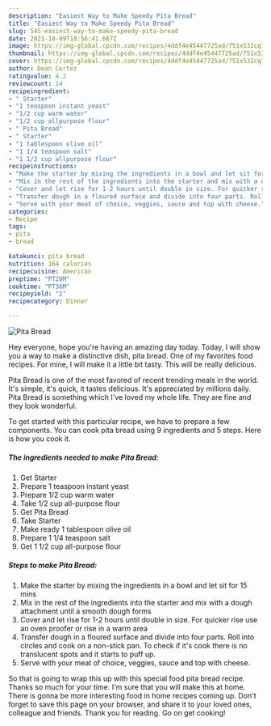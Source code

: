 ```yaml
---
description: "Easiest Way to Make Speedy Pita Bread"
title: "Easiest Way to Make Speedy Pita Bread"
slug: 545-easiest-way-to-make-speedy-pita-bread
date: 2021-10-09T18:56:41.667Z
image: https://img-global.cpcdn.com/recipes/4ddf4e45447725ad/751x532cq70/pita-bread-recipe-main-photo.jpg
thumbnail: https://img-global.cpcdn.com/recipes/4ddf4e45447725ad/751x532cq70/pita-bread-recipe-main-photo.jpg
cover: https://img-global.cpcdn.com/recipes/4ddf4e45447725ad/751x532cq70/pita-bread-recipe-main-photo.jpg
author: Dean Cortez
ratingvalue: 4.2
reviewcount: 14
recipeingredient:
- " Starter"
- "1 teaspoon instant yeast"
- "1/2 cup warm water"
- "1/2 cup allpurpose flour"
- " Pita Bread"
- " Starter"
- "1 tablespoon olive oil"
- "1 1/4 teaspoon salt"
- "1 1/2 cup allpurpose flour"
recipeinstructions:
- "Make the starter by mixing the ingredients in a bowl and let sit for 15 mins"
- "Mix in the rest of the ingredients into the starter and mix with a dough attachment until a smooth dough forms"
- "Cover and let rise for 1-2 hours until double in size. For quicker rise use an oven proofer or rise in a warm area"
- "Transfer dough in a floured surface and divide into four parts. Roll into circles and cook on a non-stick pan. To check if it&#39;s cook there is no translucent spots and it starts to puff up."
- "Serve with your meat of choice, veggies, sauce and top with cheese."
categories:
- Recipe
tags:
- pita
- bread

katakunci: pita bread 
nutrition: 164 calories
recipecuisine: American
preptime: "PT20M"
cooktime: "PT36M"
recipeyield: "2"
recipecategory: Dinner

---
```



![Pita Bread](https://img-global.cpcdn.com/recipes/4ddf4e45447725ad/751x532cq70/pita-bread-recipe-main-photo.jpg)

Hey everyone, hope you're having an amazing day today. Today, I will show you a way to make a distinctive dish, pita bread. One of my favorites food recipes. For mine, I will make it a little bit tasty. This will be really delicious.

Pita Bread is one of the most favored of recent trending meals in the world. It's simple, it's quick, it tastes delicious. It's appreciated by millions daily. Pita Bread is something which I've loved my whole life. They are fine and they look wonderful.




To get started with this particular recipe, we have to prepare a few components. You can cook pita bread using 9 ingredients and 5 steps. Here is how you cook it.

<!--inarticleads1-->

##### The ingredients needed to make Pita Bread:

1. Get  Starter
1. Prepare 1 teaspoon instant yeast
1. Prepare 1/2 cup warm water
1. Take 1/2 cup all-purpose flour
1. Get  Pita Bread
1. Take  Starter
1. Make ready 1 tablespoon olive oil
1. Prepare 1 1/4 teaspoon salt
1. Get 1 1/2 cup all-purpose flour




<!--inarticleads2-->

##### Steps to make Pita Bread:

1. Make the starter by mixing the ingredients in a bowl and let sit for 15 mins
1. Mix in the rest of the ingredients into the starter and mix with a dough attachment until a smooth dough forms
1. Cover and let rise for 1-2 hours until double in size. For quicker rise use an oven proofer or rise in a warm area
1. Transfer dough in a floured surface and divide into four parts. Roll into circles and cook on a non-stick pan. To check if it&#39;s cook there is no translucent spots and it starts to puff up.
1. Serve with your meat of choice, veggies, sauce and top with cheese.




So that is going to wrap this up with this special food pita bread recipe. Thanks so much for your time. I'm sure that you will make this at home. There is gonna be more interesting food in home recipes coming up. Don't forget to save this page on your browser, and share it to your loved ones, colleague and friends. Thank you for reading. Go on get cooking!
